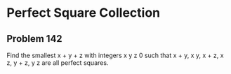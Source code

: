 #  Perfect Square Collection
## Problem 142


Find the smallest x + y + z with integers x  y  z  0 such that x + y, x  y, x + z, x  z, y + z, y  z are all perfect squares.



